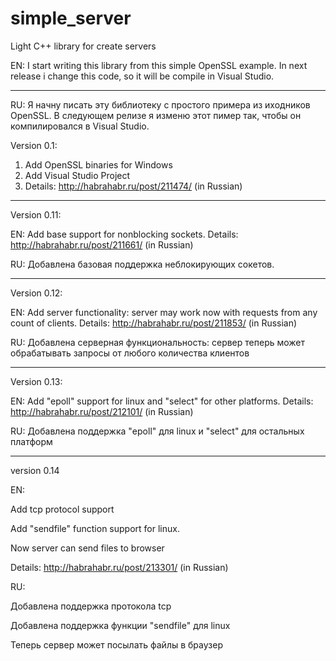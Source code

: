 simple_server
=============

Light C++ library for create servers

EN:
I start writing this library from this simple OpenSSL example.
In next release i change this code, so it will be compile in Visual Studio.

*********************************************************************************
RU: 
Я начну писать эту библиотеку с простого примера из иходников OpenSSL.
В следующем релизе я изменю этот пимер так, чтобы он компилировалcя в Visual Studio.


Version 0.1:

1. Add OpenSSL binaries for Windows
2. Add Visual Studio Project
3. Details: http://habrahabr.ru/post/211474/ (in Russian)

**********************************************************************************
Version 0.11:

EN:
Add base support for nonblocking sockets. Details: http://habrahabr.ru/post/211661/ (in Russian)

RU:
Добавлена базовая поддержка неблокирующих сокетов.

**********************************************************************************
Version 0.12:

EN:
Add server functionality: server may work now with requests from any count of clients. Details: http://habrahabr.ru/post/211853/ (in Russian)

RU:
Добавлена серверная функциональность: сервер теперь может обрабатывать запросы от любого количества клиентов

**********************************************************************************
Version 0.13:

EN:
Add "epoll" support for linux and "select" for other platforms. Details: http://habrahabr.ru/post/212101/ (in Russian)

RU:
Добавлена поддержка "epoll" для linux и "select" для остальных платформ

**********************************************************************************
version 0.14

EN:

Add tcp protocol support

Add "sendfile" function support for linux.

Now server can send files to browser

Details: http://habrahabr.ru/post/213301/ (in Russian)


RU:

Добавлена поддержка протокола tcp

Добавлена поддержка функции "sendfile" для linux

Теперь сервер может посылать файлы в браузер

